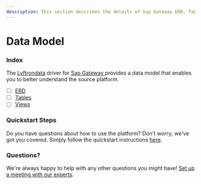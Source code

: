 ```yaml
---
description: This section describes the details of Sap Gateway ERD, Tables, and Views.
---
```


# Data Model

### Index

The  [Lyftrondata](https://www.lyftrondata.com/) driver for [Sap Gateway](https://www.lyftrondata.com/integration/sap-gateway/)[ ](https://www.lyftrondata.com/integration/sap-gateway/)provides a data model that enables you to better understand the source platform.

* [ ] [ERD](../../../business-analytics/sap-gateway/data-model/erd.md)
* [ ] [Tables](../../../business-analytics/sap-gateway/data-model/tables.md)
* [ ] [Views](../../../business-analytics/sap-gateway/data-model/views.md)

### Quickstart Steps

Do you have questions about how to use the platform? Don't worry; we've got you covered. Simply follow the quickstart instructions [here](../../../../quickstart-steps.md).

### Questions? <a href="#questions" id="questions"></a>

We're always happy to help with any other questions you might have! [Set up a meeting with our experts](https://www.lyftrondata.com/book-a-meeting/).

